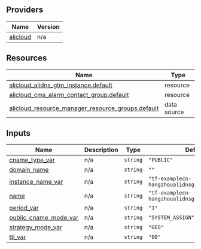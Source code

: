 <!-- BEGIN_TF_DOCS -->
## Providers

| Name | Version |
|------|---------|
| <a name="provider_alicloud"></a> [alicloud](#provider\_alicloud) | n/a |

## Resources

| Name | Type |
|------|------|
| [alicloud_alidns_gtm_instance.default](https://registry.terraform.io/providers/hashicorp/alicloud/latest/docs/resources/alidns_gtm_instance) | resource |
| [alicloud_cms_alarm_contact_group.default](https://registry.terraform.io/providers/hashicorp/alicloud/latest/docs/resources/cms_alarm_contact_group) | resource |
| [alicloud_resource_manager_resource_groups.default](https://registry.terraform.io/providers/hashicorp/alicloud/latest/docs/data-sources/resource_manager_resource_groups) | data source |

## Inputs

| Name | Description | Type | Default | Required |
|------|-------------|------|---------|:--------:|
| <a name="input_cname_type_var"></a> [cname\_type\_var](#input\_cname\_type\_var) | n/a | `string` | `"PUBLIC"` | no |
| <a name="input_domain_name"></a> [domain\_name](#input\_domain\_name) | n/a | `string` | `""` | no |
| <a name="input_instance_name_var"></a> [instance\_name\_var](#input\_instance\_name\_var) | n/a | `string` | `"tf-examplecn-hangzhoualidnsgtminstance36171"` | no |
| <a name="input_name"></a> [name](#input\_name) | n/a | `string` | `"tf-examplecn-hangzhoualidnsgtminstance36171"` | no |
| <a name="input_period_var"></a> [period\_var](#input\_period\_var) | n/a | `string` | `"1"` | no |
| <a name="input_public_cname_mode_var"></a> [public\_cname\_mode\_var](#input\_public\_cname\_mode\_var) | n/a | `string` | `"SYSTEM_ASSIGN"` | no |
| <a name="input_strategy_mode_var"></a> [strategy\_mode\_var](#input\_strategy\_mode\_var) | n/a | `string` | `"GEO"` | no |
| <a name="input_ttl_var"></a> [ttl\_var](#input\_ttl\_var) | n/a | `string` | `"60"` | no |
<!-- END_TF_DOCS -->    